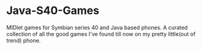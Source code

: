 # Java-S40-Games
MIDlet games for Symbian series 40 and Java based phones.
A curated collection of all the good games I've found till now on my pretty little(out of trend) phone.
